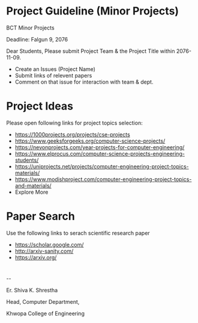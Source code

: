 # Project Guideline (Minor Projects)
BCT Minor Projects

Deadline:
Falgun 9, 2076

Dear Students,
Please submit Project Team & the Project Title within 2076-11-09.
- Create an Issues (Project Name)
- Submit links of relevent papers
- Comment on that issue for interaction with team & dept.

# Project Ideas
Please open following links for project topics selection:
- https://1000projects.org/projects/cse-projects
- https://www.geeksforgeeks.org/computer-science-projects/
- https://nevonprojects.com/year-projects-for-computer-engineering/
- https://www.elprocus.com/computer-science-projects-engineering-students/
- https://uniprojects.net/projects/computer-engineering-project-topics-materials/
- https://www.modishproject.com/computer-engineering-project-topics-and-materials/
- Explore More

# Paper Search
Use the following links to serach scientific research paper
- https://scholar.google.com/
- http://arxiv-sanity.com/
- https://arxiv.org/



# 
--

Er. Shiva K. Shrestha

Head, Computer Department,

Khwopa College of Engineering

